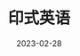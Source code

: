 ---
layout: movie-review
title: 印式英语
description:
category: 电影
img: assets/img/movie/2023/yin_shi_ying_yu.webp
star: 4
date: 2023-02-28
---